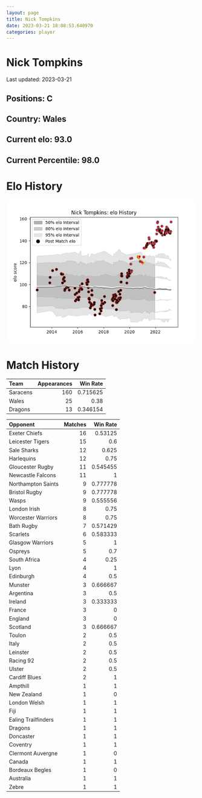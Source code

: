 ```yaml
---  
layout: page  
title: Nick Tompkins  
date: 2023-03-21 18:08:53.640970  
categories: player  
---
```

# Nick Tompkins


Last updated: 2023-03-21
## Positions: C

## Country: Wales

## Current elo: 93.0

## Current Percentile: 98.0

# Elo History


![elo history](history_NickTompkins.png)
# Match History


| Team     |   Appearances |   Win Rate |
|:---------|--------------:|-----------:|
| Saracens |           160 |   0.715625 |
| Wales    |            25 |   0.38     |
| Dragons  |            13 |   0.346154 |

| Opponent            |   Matches |   Win Rate |
|:--------------------|----------:|-----------:|
| Exeter Chiefs       |        16 |   0.53125  |
| Leicester Tigers    |        15 |   0.6      |
| Sale Sharks         |        12 |   0.625    |
| Harlequins          |        12 |   0.75     |
| Gloucester Rugby    |        11 |   0.545455 |
| Newcastle Falcons   |        11 |   1        |
| Northampton Saints  |         9 |   0.777778 |
| Bristol Rugby       |         9 |   0.777778 |
| Wasps               |         9 |   0.555556 |
| London Irish        |         8 |   0.75     |
| Worcester Warriors  |         8 |   0.75     |
| Bath Rugby          |         7 |   0.571429 |
| Scarlets            |         6 |   0.583333 |
| Glasgow Warriors    |         5 |   1        |
| Ospreys             |         5 |   0.7      |
| South Africa        |         4 |   0.25     |
| Lyon                |         4 |   1        |
| Edinburgh           |         4 |   0.5      |
| Munster             |         3 |   0.666667 |
| Argentina           |         3 |   0.5      |
| Ireland             |         3 |   0.333333 |
| France              |         3 |   0        |
| England             |         3 |   0        |
| Scotland            |         3 |   0.666667 |
| Toulon              |         2 |   0.5      |
| Italy               |         2 |   0.5      |
| Leinster            |         2 |   0.5      |
| Racing 92           |         2 |   0.5      |
| Ulster              |         2 |   0.5      |
| Cardiff Blues       |         2 |   1        |
| Ampthill            |         1 |   1        |
| New Zealand         |         1 |   0        |
| London Welsh        |         1 |   1        |
| Fiji                |         1 |   1        |
| Ealing Trailfinders |         1 |   1        |
| Dragons             |         1 |   1        |
| Doncaster           |         1 |   1        |
| Coventry            |         1 |   1        |
| Clermont Auvergne   |         1 |   0        |
| Canada              |         1 |   1        |
| Bordeaux Begles     |         1 |   0        |
| Australia           |         1 |   1        |
| Zebre               |         1 |   1        |